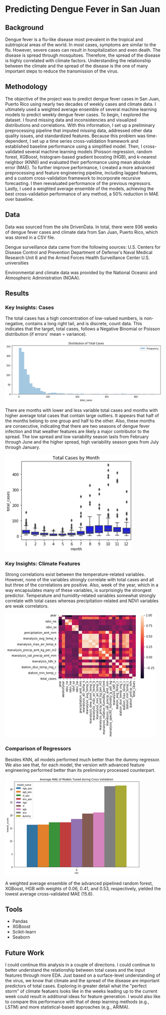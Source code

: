 # Predicting Dengue Fever in San Juan

## Background
Dengue fever is a flu-like disease most prevalent in the tropical and subtropical areas of the world. In most cases, symptoms are similar to the flu. However, severe cases can result in hospitalization and even death. The disease is spread through mosquitoes. Therefore, the spread of the disease is highly correlated with climate factors. Understanding the relationship between the climate and the spread of the disease is the one of many important steps to reduce the transmission of the virus.

## Methodology
The objective of the project was to predict dengue fever cases in San Juan, Puerto Rico using nearly two decades of weekly cases and climate data. I ultimately used a weighted average ensemble of several machine learning models to predict weekly dengue fever cases.
To begin, I explored the dataset. I found missing data and inconsistencies and visualized distributions and correlations. With this information, I set up a preliminary preprocessing pipeline that imputed missing data, addressed other data quality issues, and standardized features. 
Because this problem was time-dependent, I set up a time series cross-validation framework and established baseline performance using a simplified model. Then, I cross-validated several machine learning models (Poisson regression, random forest, XGBoost, histogram-based gradient boosting (HGB), and k-nearest neighbor (KNN)) and evaluated their performance using mean absolute error (MAE). 
To further improve performance, I created a more advanced preprocessing and feature engineering pipeline, including lagged features, and a custom cross-validation framework to incorporate recursive forecasting. I then reevaluated performance of the previous regressors. Lastly, I used a weighted average ensemble of the models, achieving the best cross-validation performance of any method, a 50% reduction in MAE over baseline. 

## Data
Data was sourced from the site DrivenData. In total, there were 936 weeks of dengue fever cases and climate data from San Juan, Puerto Rico, which was stored in a CSV file. 

Dengue surveillance data came from the following sources:
U.S. Centers for Disease Control and Prevention
Department of Defense's Naval Medical Research Unit 6 and the Armed Forces Health Surveillance Center
U.S. universities

Environmental and climate data was provided by the National Oceanic and Atmospheric Administration (NOAA). 

## Results

### Key Insights: Cases
The total cases has a high concentration of low-valued numbers, is non-negative, contains a long right tail, and is discrete, count data. This indicates that the target, total cases, follows a Negative Binomial or Poisson distribution (if errors' mean = variance). 

![picture alt](https://github.com/eeorenstein/Dengue_Fever_Prediction/blob/main/cases_distribution.png)

There are months with lower and less variable total cases and months with higher average total cases that contain large outliers. It appears that half of the months belong to one group and half to the other. Also, these months are consecutive, indicating that there are two seasons of dengue fever infection and that weather features are likely a major contributor to the spread. The low spread and low variability season lasts from February through June and the higher spread, high variability season goes from July through January.

![picture alt](https://github.com/eeorenstein/Dengue_Fever_Prediction/blob/main/cases_by_month.png)

### Key Insights: Climate Features
Strong correlations exist between the temperature-related variables. However, none of the variables strongly correlate with total cases and all but three of the correlations are positive. Also, week of the year, which in a way encapsulates many of these variables, is surprisingly the strongest predictor. Temperature and humidity-related variables somewhat strongly correlate with total cases whereas precipitation-related and NDVI variables are weak correlators. 

![picture alt](https://github.com/eeorenstein/Dengue_Fever_Prediction/blob/main/features_heatmap.png)

### Comparison of Regressors
Besides KNN, all models performed much better than the dummy regressor. We also see that, for each model, the version with advanced feature engineering performed better than its preliminary processed counterpart. 

![picture alt](https://github.com/eeorenstein/Dengue_Fever_Prediction/blob/main/models_mae.png)

A weighted average ensemble of the advanced pipelined random forest, XGBoost, HGB with weights of 0.06, 0.41, and 0.53, respectively, yielded the lowest average cross-validated MAE (15.6). 

## Tools
* Pandas
* XGBoost
* Scikit-learn
* Seaborn

## Future Work
I could continue this analysis in a couple of directions. I could continue to better understand the relationship between total cases and the input features through more EDA. Just based on a surface-level understanding of the virus, we know that climate and the spread of the disease are important predictors of total cases. Exploring in greater detail what the "perfect storm" of climate featuers looks like in the weeks leading up to the current week could result in additional ideas for feature generation. I would also like to compare this performance with that of deep learning methods (e.g., LSTM) and more statistical-based approaches (e.g., ARIMA). 
